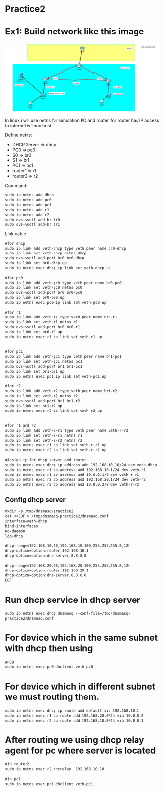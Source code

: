 # Practice2

# Ex1: Build network like this image

<img src='../images/practice2.1.png'>

In linux i will use netns for simulation PC and router, for router has IP access to internet is linux host.

Define netns:

- DHCP Server => dhcp
- PC0 => pc0
- S0 => br0
- S1 => br1
- PC1 => pc1
- router1 => r1
- router2 => r2

Command: 

```
sudo ip netns add dhcp
sudo ip netns add pc0
sudo ip netns add pc1
sudo ip netns add r1
sudo ip netns add r2
sudo ovs-vsctl add-br br0
sudo ovs-vsctl add-br br1
```

Link cable

```
#for dhcp
sudo ip link add veth-dhcp type veth peer name br0-dhcp
sudo ip link set veth-dhcp netns dhcp
sudo ovs-vsctl add-port br0 br0-dhcp
sudo ip link set br0-dhcp up
sudo ip netns exec dhcp ip link set veth-dhcp up

#for pc0
sudo ip link add veth-pc0 type veth peer name br0-pc0
sudo ip link set veth-pc0 netns pc0
sudo ovs-vsctl add-port br0 br0-pc0
sudo ip link set br0-pc0 up
sudo ip netns exec pc0 ip link set veth-pc0 up

#for r1
sudo ip link add veth-r1 type veth peer name br0-r1
sudo ip link set veth-r1 netns r1
sudo ovs-vsctl add-port br0 br0-r1
sudo ip link set br0-r1 up
sudo ip netns exec r1 ip link set veth-r1 up


#for pc1
sudo ip link add veth-pc1 type veth peer name br1-pc1
sudo ip link set veth-pc1 netns pc1
sudo ovs-vsctl add-port br1 br1-pc1
sudo ip link set br1-pc1 up
sudo ip netns exec pc1 ip link set veth-pc1 up

#for r2
sudo ip link add veth-r2 type veth peer name br1-r2
sudo ip link set veth-r2 netns r2
sudo ovs-vsctl add-port br1 br1-r2
sudo ip link set br1-r2 up
sudo ip netns exec r2 ip link set veth-r2 up


#for r1 and r2
sudo ip link add veth-r-r1 type veth peer name veth-r-r2
sudo ip link set veth-r-r1 netns r1
sudo ip link set veth-r-r2 netns r2
sudo ip netns exec r1 ip link set veth-r-r1 up
sudo ip netns exec r2 ip link set veth-r-r2 up

#Assign ip for dhcp server and router
sudo ip netns exec dhcp ip address add 192.168.10.10/24 dev veth-dhcp
sudo ip netns exec r1 ip address add 192.168.10.1/24 dev veth-r1
sudo ip netns exec r1 ip address add 10.0.0.1/8 dev veth-r-r1
sudo ip netns exec r2 ip address add 192.168.20.1/24 dev veth-r2
sudo ip netns exec r2 ip address add 10.0.0.2/8 dev veth-r-r2

```

## Config dhcp server

```
mkdir -p /tmp/dnsmasq-practice2
cat <<EOF > /tmp/dnsmasq-practice2/dnsmasq.conf
interface=veth-dhcp
bind-interfaces
no-daemon
log-dhcp

dhcp-range=192.168.10.50,192.168.10.100,255.255.255.0,12h
dhcp-option=option:router,192.168.10.1
dhcp-option=option:dns-server,8.8.8.8

dhcp-range=192.168.20.50,192.168.20.100,255.255.255.0,12h
dhcp-option=option:router,192.168.20.1
dhcp-option=option:dns-server,8.8.8.8
EOF
```


# Run dhcp service in dhcp server

```
sudo ip netns exec dhcp dnsmasq --conf-file=/tmp/dnsmasq-practice2/dnsmasq.conf
```

# For device which in the same subnet with dhcp then using

```
#PC0
sudo ip netns exec pc0 dhclient veth-pc0
```

# For device which in different subnet we must routing them.


```
sudo ip netns exec dhcp ip route add default via 192.168.10.1
sudo ip netns exec r1 ip route add 192.168.20.0/24 via 10.0.0.2
sudo ip netns exec r2 ip route add 192.168.10.0/24 via 10.0.0.1
```

# After routing we using dhcp relay agent for pc where server is located

```
#in router2
sudo ip netns exec r2 dhcrelay  192.168.10.10

#in pc1
sudo ip netns exec pc1 dhclient veth-pc1
```